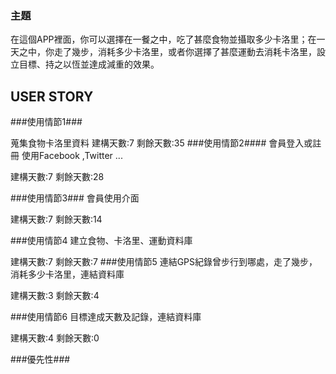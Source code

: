 ### 主題 ###

在這個APP裡面，你可以選擇在一餐之中，吃了甚麼食物並攝取多少卡洛里；在一天之中，你走了幾步，消耗多少卡洛里，或者你選擇了甚麼運動去消耗卡洛里，設立目標、持之以恆並達成減重的效果。
## USER STORY ##

###使用情節1###

蒐集食物卡洛里資料
建構天數:7  剩餘天數:35
###使用情節2####
會員登入或註冊
使用Facebook ,Twitter ... 

建構天數:7  剩餘天數:28

###使用情節3###
會員使用介面

建構天數:7  剩餘天數:14

###使用情節4
建立食物、卡洛里、運動資料庫

建構天數:7  剩餘天數:7
###使用情節5
連結GPS紀錄曾步行到哪處，走了幾步，消耗多少卡洛里，連結資料庫

建構天數:3  剩餘天數:4

###使用情節6
目標達成天數及記錄，連結資料庫

建構天數:4  剩餘天數:0


###優先性###

